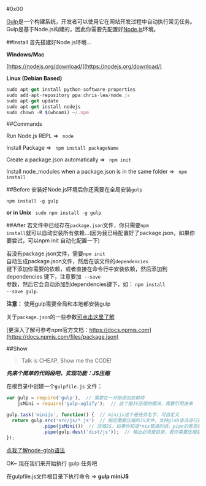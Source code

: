 #0x00

[Gulp](http://www.gulpjs.com.cn/)是一个构建系统，开发者可以使用它在网站开发过程中自动执行常见任务。Gulp是基于Node.js构建的，因此你需要先配置好[Node.js](https://nodejs.org/en/)环境。


##Install
首先搭建好Node.js环境...


**Windows/Mac**

[https://nodejs.org/download/](https://nodejs.org/download/)


**Linux (Debian Based)**
```javascript
sudo apt-get install python-software-properties
sudo add-apt-repository ppa:chris-lea/node.js
sudo apt-get update
sudo apt-get install nodejs
sudo chown -R $(whoami) ~/.npm
```

##Commands

Run Node.js REPL =>  <code> node </code>

Install Package =>   <code> npm install packageName </code>

Create a package.json automatically =>  <code> npm init </code>

Install node_modules when a package.json is in the same folder =>
<code> npm install </code>


##Before
安装好Node.js环境后你还需要在全局安装<code>gulp</code>


<code>npm install -g gulp </code>

**or in Unix**
<code> sudo npm install -g gulp </code>

##After
若文件中已经存在<code>package.json</code>文件，你只需要<code>npm install</code>就可以自动安装所有依赖...(因为我已经配置好了package.json，如果你要尝试，可以npm init 自动化配置一下)

若没有package.json文件，需要<code>npm init </code>自动生成package.json文件，然后在该文件的<code>dependencies </code>键下添加你需要的依赖，或者直接在命令行中安装依赖，然后添加到dependencies 键下，注意要加<code> --save </code>参数，然后它会自动添加到dependencies键下，如： <code>npm install --save gulp</code>.

**注意：** 使用gulp需要全局和本地都安装gulp

关于<code>package.json</code>的一些参数[可点击这里了解](http://javascript.ruanyifeng.com/nodejs/packagejson.html)

[更深入了解可参考npm官方文档：https://docs.npmjs.com](https://docs.npmjs.com/files/package.json)

##Show
> Talk is CHEAP, Show me the CODE!

***先来个简单的代码段吧，实现功能：JS压缩***

在根目录中创建一个<code>gulpfile.js</code> 文件：
```javascript
var gulp = require('gulp'),  // 需要在一开始添加依赖项
    jsMini = require('gulp-uglify');  // 这个是JS压缩的模块，需要引用进来

gulp.task('minijs', function() {  // minijs这个是任务名字，可自定义
  return gulp.src('src/js/*.js')  // 指定需要压缩的JS文件，支持glob语法进行匹配文件
             .pipe(jsMini())  // 压缩JS，如果你知道*nix管道的话，pipe的意思就不用在这里解释了
             .pipe(gulp.dest('dist/js'));  // 输出必须是目录，若你需要压缩后重命名文件，可用gulp-rename
});
```
[点我了解node-glob语法](https://github.com/isaacs/node-glob)

OK~   现在我们来开始执行 gulp 任务吧

在gulpfile.js文件根目录下执行命令 => **gulp miniJS**




